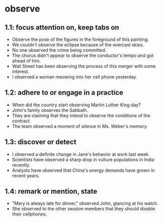 # observe
## 1.1: focus attention on, keep tabs on

  *  Observe the pose of the figures in the foreground of this painting.
  *  We couldn't observe the eclipse because of the overcast skies.
  *  No one observed the crime being committed.
  *  The chorus didn't appear to observe the conductor's tempo and got ahead of him.
  *  Wall Street has been observing the process of this merger with some interest.
  *  I observed a woman meowing into her cell phone yesterday.

## 1.2: adhere to or engage in a practice

  *  When did the country start observing Martin Luther King day?
  *  John's family observes the Sabbath.
  *  They are claiming that they intend to observe the conditions of the contract.
  *  The team observed a moment of silence in Ms. Weber's memory.

## 1.3: discover or detect

  *  I observed a definite change in Jane's behavior at work last week.
  *  Scientists have observed a sharp drop in vulture populations in India recently.
  *  Analysts have observed that China's energy demands have grown in recent years.

## 1.4: remark or mention, state

  *  "Mary is always late for dinner," observed John, glancing at his watch.
  *  She observed to the other session members that they should disable their cellphones.
